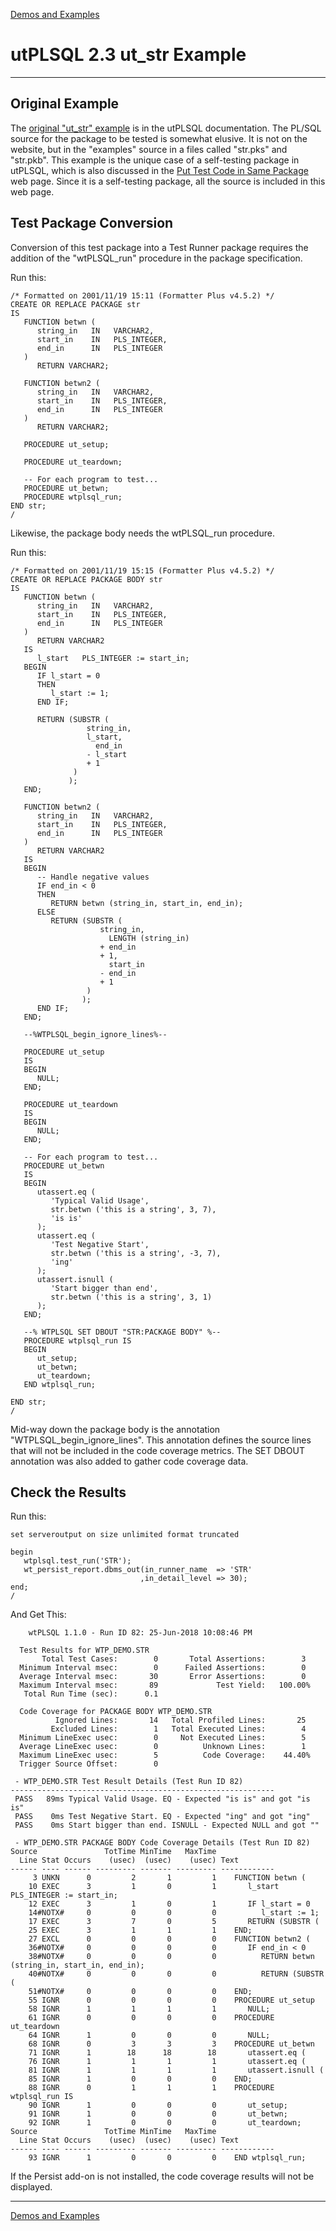 [Demos and Examples](README.md)

# utPLSQL 2.3 ut_str Example

---

## Original Example

The [original "ut_str" example](https://utplsql.org/utPLSQL/v2.3.1/testfunc.html) is in the utPLSQL documentation.  The PL/SQL source for the package to be tested is somewhat elusive.  It is not on the website, but in the "examples" source in a files called "str.pks" and "str.pkb".  This example is the unique case of a self-testing package in utPLSQL, which is also discussed in the [Put Test Code in Same Package](https://utplsql.org/utPLSQL/v2.3.1/samepack.html) web page.  Since it is a self-testing package, all the source is included in this web page.

## Test Package Conversion

Conversion of this test package into a Test Runner package requires the addition of the "wtPLSQL_run" procedure in the package specification.

Run this:

```
/* Formatted on 2001/11/19 15:11 (Formatter Plus v4.5.2) */
CREATE OR REPLACE PACKAGE str
IS
   FUNCTION betwn (
      string_in   IN   VARCHAR2,
      start_in    IN   PLS_INTEGER,
      end_in      IN   PLS_INTEGER
   )
      RETURN VARCHAR2;

   FUNCTION betwn2 (
      string_in   IN   VARCHAR2,
      start_in    IN   PLS_INTEGER,
      end_in      IN   PLS_INTEGER
   )
      RETURN VARCHAR2;

   PROCEDURE ut_setup;

   PROCEDURE ut_teardown;

   -- For each program to test...
   PROCEDURE ut_betwn;
   PROCEDURE wtplsql_run;
END str;
/
```

Likewise, the package body needs the wtPLSQL_run procedure.

Run this:

```
/* Formatted on 2001/11/19 15:15 (Formatter Plus v4.5.2) */
CREATE OR REPLACE PACKAGE BODY str
IS
   FUNCTION betwn (
      string_in   IN   VARCHAR2,
      start_in    IN   PLS_INTEGER,
      end_in      IN   PLS_INTEGER
   )
      RETURN VARCHAR2
   IS
      l_start   PLS_INTEGER := start_in;
   BEGIN
      IF l_start = 0
      THEN
         l_start := 1;
      END IF;

      RETURN (SUBSTR (
                 string_in,
                 l_start,
                   end_in
                 - l_start
                 + 1
              )
             );
   END;

   FUNCTION betwn2 (
      string_in   IN   VARCHAR2,
      start_in    IN   PLS_INTEGER,
      end_in      IN   PLS_INTEGER
   )
      RETURN VARCHAR2
   IS
   BEGIN
      -- Handle negative values
      IF end_in < 0
      THEN
         RETURN betwn (string_in, start_in, end_in);
      ELSE
         RETURN (SUBSTR (
                    string_in,
                      LENGTH (string_in)
                    + end_in
                    + 1,
                      start_in
                    - end_in
                    + 1
                 )
                );
      END IF;
   END;

   --%WTPLSQL_begin_ignore_lines%--

   PROCEDURE ut_setup
   IS
   BEGIN
      NULL;
   END;

   PROCEDURE ut_teardown
   IS
   BEGIN
      NULL;
   END;

   -- For each program to test...
   PROCEDURE ut_betwn
   IS
   BEGIN
      utassert.eq (
         'Typical Valid Usage',
         str.betwn ('this is a string', 3, 7),
         'is is'
      );
      utassert.eq (
         'Test Negative Start',
         str.betwn ('this is a string', -3, 7),
         'ing'
      );
      utassert.isnull (
         'Start bigger than end',
         str.betwn ('this is a string', 3, 1)
      );
   END;

   --% WTPLSQL SET DBOUT "STR:PACKAGE BODY" %--
   PROCEDURE wtplsql_run IS
   BEGIN
      ut_setup;
      ut_betwn;
      ut_teardown;
   END wtplsql_run;

END str;
/
```

Mid-way down the package body is the annotation "WTPLSQL_begin_ignore_lines".  This annotation defines the source lines that will not be included in the code coverage metrics.  The SET DBOUT annotation was also added to gather code coverage data.


## Check the Results

Run this:

```
set serveroutput on size unlimited format truncated

begin
   wtplsql.test_run('STR');
   wt_persist_report.dbms_out(in_runner_name  => 'STR'
                             ,in_detail_level => 30);
end;
/
```

And Get This:

```
    wtPLSQL 1.1.0 - Run ID 82: 25-Jun-2018 10:08:46 PM

  Test Results for WTP_DEMO.STR
       Total Test Cases:        0       Total Assertions:        3
  Minimum Interval msec:        0      Failed Assertions:        0
  Average Interval msec:       30       Error Assertions:        0
  Maximum Interval msec:       89             Test Yield:   100.00%
   Total Run Time (sec):      0.1

  Code Coverage for PACKAGE BODY WTP_DEMO.STR
          Ignored Lines:       14   Total Profiled Lines:       25
         Excluded Lines:        1   Total Executed Lines:        4
  Minimum LineExec usec:        0     Not Executed Lines:        5
  Average LineExec usec:        0          Unknown Lines:        1
  Maximum LineExec usec:        5          Code Coverage:    44.40%
  Trigger Source Offset:        0

 - WTP_DEMO.STR Test Result Details (Test Run ID 82)
-----------------------------------------------------------
 PASS   89ms Typical Valid Usage. EQ - Expected "is is" and got "is is"
 PASS    0ms Test Negative Start. EQ - Expected "ing" and got "ing"
 PASS    0ms Start bigger than end. ISNULL - Expected NULL and got ""

 - WTP_DEMO.STR PACKAGE BODY Code Coverage Details (Test Run ID 82)
Source               TotTime MinTime   MaxTime     
  Line Stat Occurs    (usec)  (usec)    (usec) Text
------ ---- ------ --------- ------- --------- ------------
     3 UNKN      0         2       1         1    FUNCTION betwn (
    10 EXEC      3         1       0         1       l_start   PLS_INTEGER := start_in;
    12 EXEC      3         1       0         1       IF l_start = 0
    14#NOTX#     0         0       0         0          l_start := 1;
    17 EXEC      3         7       0         5       RETURN (SUBSTR (
    25 EXEC      3         1       1         1    END;
    27 EXCL      0         0       0         0    FUNCTION betwn2 (
    36#NOTX#     0         0       0         0       IF end_in < 0
    38#NOTX#     0         0       0         0          RETURN betwn (string_in, start_in, end_in);
    40#NOTX#     0         0       0         0          RETURN (SUBSTR (
    51#NOTX#     0         0       0         0    END;
    55 IGNR      0         0       0         0    PROCEDURE ut_setup
    58 IGNR      1         1       1         1       NULL;
    61 IGNR      0         0       0         0    PROCEDURE ut_teardown
    64 IGNR      1         0       0         0       NULL;
    68 IGNR      0         3       3         3    PROCEDURE ut_betwn
    71 IGNR      1        18      18        18       utassert.eq (
    76 IGNR      1         1       1         1       utassert.eq (
    81 IGNR      1         1       1         1       utassert.isnull (
    85 IGNR      1         0       0         0    END;
    88 IGNR      0         1       1         1    PROCEDURE wtplsql_run IS
    90 IGNR      1         0       0         0       ut_setup;
    91 IGNR      1         0       0         0       ut_betwn;
    92 IGNR      1         0       0         0       ut_teardown;
Source               TotTime MinTime   MaxTime     
  Line Stat Occurs    (usec)  (usec)    (usec) Text
------ ---- ------ --------- ------- --------- ------------
    93 IGNR      1         0       0         0    END wtplsql_run;
```

If the Persist add-on is not installed, the code coverage results will not be displayed.

---
[Demos and Examples](README.md)
